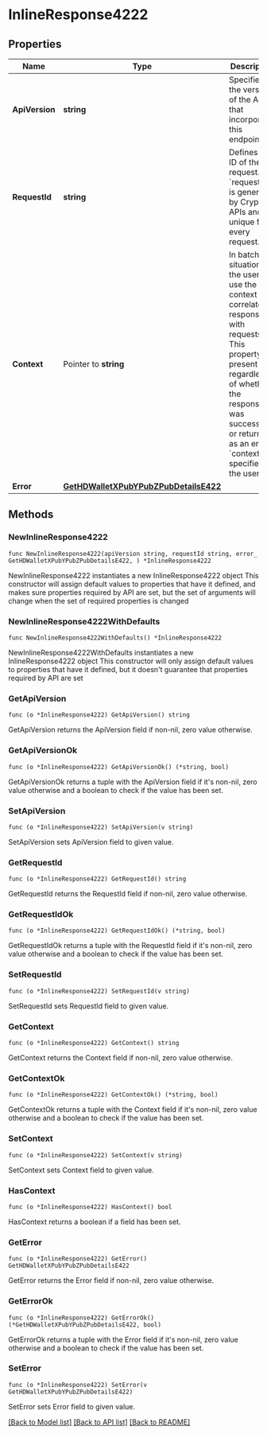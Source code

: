 # InlineResponse4222

## Properties

Name | Type | Description | Notes
------------ | ------------- | ------------- | -------------
**ApiVersion** | **string** | Specifies the version of the API that incorporates this endpoint. | 
**RequestId** | **string** | Defines the ID of the request. The &#x60;requestId&#x60; is generated by Crypto APIs and it&#39;s unique for every request. | 
**Context** | Pointer to **string** | In batch situations the user can use the context to correlate responses with requests. This property is present regardless of whether the response was successful or returned as an error. &#x60;context&#x60; is specified by the user. | [optional] 
**Error** | [**GetHDWalletXPubYPubZPubDetailsE422**](GetHDWalletXPubYPubZPubDetailsE422.md) |  | 

## Methods

### NewInlineResponse4222

`func NewInlineResponse4222(apiVersion string, requestId string, error_ GetHDWalletXPubYPubZPubDetailsE422, ) *InlineResponse4222`

NewInlineResponse4222 instantiates a new InlineResponse4222 object
This constructor will assign default values to properties that have it defined,
and makes sure properties required by API are set, but the set of arguments
will change when the set of required properties is changed

### NewInlineResponse4222WithDefaults

`func NewInlineResponse4222WithDefaults() *InlineResponse4222`

NewInlineResponse4222WithDefaults instantiates a new InlineResponse4222 object
This constructor will only assign default values to properties that have it defined,
but it doesn't guarantee that properties required by API are set

### GetApiVersion

`func (o *InlineResponse4222) GetApiVersion() string`

GetApiVersion returns the ApiVersion field if non-nil, zero value otherwise.

### GetApiVersionOk

`func (o *InlineResponse4222) GetApiVersionOk() (*string, bool)`

GetApiVersionOk returns a tuple with the ApiVersion field if it's non-nil, zero value otherwise
and a boolean to check if the value has been set.

### SetApiVersion

`func (o *InlineResponse4222) SetApiVersion(v string)`

SetApiVersion sets ApiVersion field to given value.


### GetRequestId

`func (o *InlineResponse4222) GetRequestId() string`

GetRequestId returns the RequestId field if non-nil, zero value otherwise.

### GetRequestIdOk

`func (o *InlineResponse4222) GetRequestIdOk() (*string, bool)`

GetRequestIdOk returns a tuple with the RequestId field if it's non-nil, zero value otherwise
and a boolean to check if the value has been set.

### SetRequestId

`func (o *InlineResponse4222) SetRequestId(v string)`

SetRequestId sets RequestId field to given value.


### GetContext

`func (o *InlineResponse4222) GetContext() string`

GetContext returns the Context field if non-nil, zero value otherwise.

### GetContextOk

`func (o *InlineResponse4222) GetContextOk() (*string, bool)`

GetContextOk returns a tuple with the Context field if it's non-nil, zero value otherwise
and a boolean to check if the value has been set.

### SetContext

`func (o *InlineResponse4222) SetContext(v string)`

SetContext sets Context field to given value.

### HasContext

`func (o *InlineResponse4222) HasContext() bool`

HasContext returns a boolean if a field has been set.

### GetError

`func (o *InlineResponse4222) GetError() GetHDWalletXPubYPubZPubDetailsE422`

GetError returns the Error field if non-nil, zero value otherwise.

### GetErrorOk

`func (o *InlineResponse4222) GetErrorOk() (*GetHDWalletXPubYPubZPubDetailsE422, bool)`

GetErrorOk returns a tuple with the Error field if it's non-nil, zero value otherwise
and a boolean to check if the value has been set.

### SetError

`func (o *InlineResponse4222) SetError(v GetHDWalletXPubYPubZPubDetailsE422)`

SetError sets Error field to given value.



[[Back to Model list]](../README.md#documentation-for-models) [[Back to API list]](../README.md#documentation-for-api-endpoints) [[Back to README]](../README.md)



